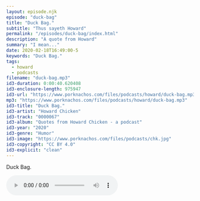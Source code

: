 ```yaml
---
layout: episode.njk
episode: "duck-bag"
title: "Duck Bag."
subtitle: "Thus sayeth Howard"
permalink: "/episodes/duck-bag/index.html"
description: "A quote from Howard"
summary: "I mean..."
date: 2020-02-18T16:49:00-5
keywords: "Duck Bag."
tags:
  - howard
  - podcasts
filename: "duck-bag.mp3"
id3-duration: 0:00:40.620408
id3-enclosure-length: 975947
id3-url: "https://www.porknachos.com/files/podcasts/howard/duck-bag.mp3"
mp3: "https://www.porknachos.com/files/podcasts/howard/duck-bag.mp3"
id3-title: "Duck Bag."
id3-artist: "Howard Chicken"
id3-track: "0000067"
id3-album: "Quotes from Howard Chicken - a podcast"
id3-year: "2020"
id3-genre: "Humor"
id3-image: "https://www.porknachos.com/files/podcasts/chk.jpg"
id3-copyright: "CC BY 4.0"
id3-explicit: "clean"
---
```

Duck Bag.

<audio controls>
  <source src="https://www.porknachos.com/files/podcasts/howard/duck-bag.mp3">
</audio>
